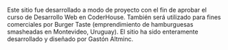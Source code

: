 Este sitio fue desarrollado a modo de proyecto con el fin de aprobar el curso de Desarrollo Web en CoderHouse.
También será utilizado para fines comerciales por Burger Taste (emprendimiento de hamburguesas smasheadas en Montevideo, Uruguay).
El sitio ha sido enteramente desarrollado y diseñado por Gastón Altminc.
